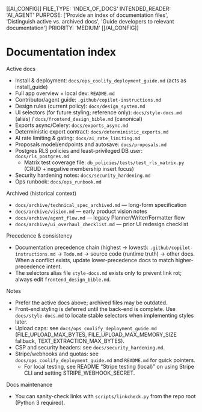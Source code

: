 [[AI_CONFIG]]
FILE_TYPE: 'INDEX_OF_DOCS'
INTENDED_READER: 'AI_AGENT'
PURPOSE: ['Provide an index of documentation files', 'Distinguish active vs. archived docs', 'Guide developers to relevant documentation']
PRIORITY: 'MEDIUM'
[[/AI_CONFIG]]

# Documentation index

Active docs

- Install & deployment: `docs/ops_coolify_deployment_guide.md` (acts as install_guide)
- Full app overview + local dev: `README.md`
- Contributor/agent guide: `.github/copilot-instructions.md`
- Design rules (current policy): `docs/design_system.md`
- UI selectors (for future styling; reference only): `docs/style-docs.md` (alias) / `docs/frontend_design_bible.md` (canonical)
- Exports async/Celery: `docs/exports_async.md`
- Deterministic export contract: `docs/deterministic_exports.md`
- AI rate limiting & gating: `docs/ai_rate_limiting.md`
- Proposals model/endpoints and autosave: `docs/proposals.md`
- Postgres RLS policies and least-privileged DB user: `docs/rls_postgres.md`
	- Matrix test coverage file: `db_policies/tests/test_rls_matrix.py` (CRUD + negative membership insert focus)
- Security hardening notes: `docs/security_hardening.md`
- Ops runbook: `docs/ops_runbook.md`

Archived (historical context)

- `docs/archive/technical_spec_archived.md` — long-form specification
- `docs/archive/vision.md` — early product vision notes
- `docs/archive/agent_flow.md` — legacy Planner/Writer/Formatter flow
- `docs/archive/ui_overhaul_checklist.md` — prior UI redesign checklist

Precedence & consistency

- Documentation precedence chain (highest → lowest): `.github/copilot-instructions.md` → `Todo.md` → source code (runtime truth) → other docs. When a conflict exists, update lower-precedence docs to match higher-precedence intent.
- The selectors alias file `style-docs.md` exists only to prevent link rot; always edit `frontend_design_bible.md`.

Notes

- Prefer the active docs above; archived files may be outdated.
- Front-end styling is deferred until the back-end is complete. Use `docs/style-docs.md` to locate stable selectors when implementing styles later.
- Upload caps: see `docs/ops_coolify_deployment_guide.md` (FILE_UPLOAD_MAX_BYTES, FILE_UPLOAD_MAX_MEMORY_SIZE fallback, TEXT_EXTRACTION_MAX_BYTES).
- CSP and security headers: see `docs/security_hardening.md`.
- Stripe/webhooks and quotas: see `docs/ops_coolify_deployment_guide.md` and `README.md` for quick pointers.
	- For local testing, see README “Stripe testing (local)” on using Stripe CLI and setting STRIPE_WEBHOOK_SECRET.

Docs maintenance

- You can sanity-check links with `scripts/linkcheck.py` from the repo root (Python 3 required).
